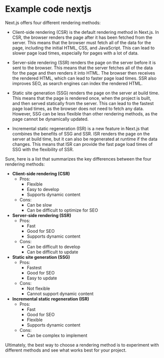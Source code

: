 # Example code nextjs

Next.js offers four different rendering methods:

- Client-side rendering (CSR) is the default rendering method in Next.js. In CSR, the browser renders the page after it has been fetched from the server. This means that the browser must fetch all of the data for the page, including the initial HTML, CSS, and JavaScript. This can lead to slower page load times, especially for pages with a lot of data.

- Server-side rendering (SSR) renders the page on the server before it is sent to the browser. This means that the server fetches all of the data for the page and then renders it into HTML. The browser then receives the rendered HTML, which can lead to faster page load times. SSR also improves SEO, as search engines can index the rendered HTML.

- Static site generation (SSG) renders the page on the server at build time. This means that the page is rendered once, when the project is built, and then served statically from the server. This can lead to the fastest page load times, as the browser does not need to fetch any data. However, SSG can be less flexible than other rendering methods, as the page cannot be dynamically updated.

- Incremental static regeneration (ISR) is a new feature in Next.js that combines the benefits of SSG and SSR. ISR renders the page on the server at build time, but it can also be regenerated at runtime if the data changes. This means that ISR can provide the fast page load times of SSG with the flexibility of SSR.

Sure, here is a list that summarizes the key differences between the four rendering methods:

* **Client-side rendering (CSR)**
    * Pros:
        * Flexible
        * Easy to develop
        * Supports dynamic content
    * Cons:
        * Can be slow
        * Can be difficult to optimize for SEO
* **Server-side rendering (SSR)**
    * Pros:
        * Fast
        * Good for SEO
        * Supports dynamic content
    * Cons:
        * Can be difficult to develop
        * Can be difficult to update
* **Static site generation (SSG)**
    * Pros:
        * Fastest
        * Good for SEO
        * Easy to update
    * Cons:
        * Not flexible
        * Cannot support dynamic content
* **Incremental static regeneration (ISR)**
    * Pros:
        * Fast
        * Good for SEO
        * Flexible
        * Supports dynamic content
    * Cons:
        * Can be complex to implement

Ultimately, the best way to choose a rendering method is to experiment with different methods and see what works best for your project.
